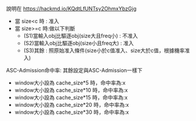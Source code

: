 說明在 https://hackmd.io/KQdtLfUNTsy2OhmxYbzGjg
* 當 size<c 時 : 准入
* 當 size>=c 時:做以下判斷
    * (S1)當輸入obj比驅逐obj(size大且freq小) : 不准入
    * (S2)當輸入obj比驅逐obj(size小且freq大) : 准入
    * (S3)其餘 : 照原始准入條件(size小於c值准入、size大於c值，根據機率准入)


ASC-Admission命中率: 
其餘設定與ASC-Admission一樣下
- window大小設為 cache_size*5  時，命中率為:x
- window大小設為 cache_size*10  時，命中率為:x
- window大小設為 cache_size*15  時，命中率為:x
- window大小設為 cache_size*20  時，命中率為:x
- window大小設為 cache_size*30  時，命中率為:x


